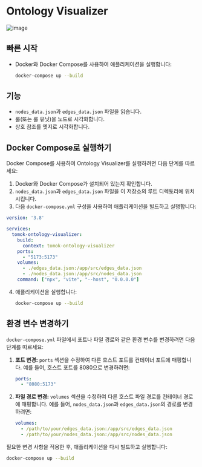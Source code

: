 # Ontology Visualizer
![image](https://github.com/superheavytail/ontology-visualizer/assets/11497545/1a3c4540-f71e-496b-ad66-36bf1bb8783a)

## 빠른 시작

- Docker와 Docker Compose를 사용하여 애플리케이션을 실행합니다:
   ```sh
   docker-compose up --build
   ```

## 기능

- `nodes_data.json`과 `edges_data.json` 파일을 읽습니다.
- 룰(또는 룰 유닛)을 노드로 시각화합니다.
- 상호 참조를 엣지로 시각화합니다.

## Docker Compose로 실행하기

Docker Compose를 사용하여 Ontology Visualizer를 실행하려면 다음 단계를 따르세요:

1. Docker와 Docker Compose가 설치되어 있는지 확인합니다.
2. `nodes_data.json`과 `edges_data.json` 파일을 이 저장소의 루트 디렉토리에 위치시킵니다.
3. 다음 `docker-compose.yml` 구성을 사용하여 애플리케이션을 빌드하고 실행합니다:

```yaml
version: '3.8'

services:
  tomok-ontology-visualizer:
    build:
      context: tomok-ontology-visualizer
    ports:
      - "5173:5173"
    volumes:
      - ./edges_data.json:/app/src/edges_data.json
      - ./nodes_data.json:/app/src/nodes_data.json
    command: ["npx", "vite", "--host", "0.0.0.0"]
```

4. 애플리케이션을 실행합니다:

   ```sh
   docker-compose up --build
   ```

## 환경 변수 변경하기

`docker-compose.yml` 파일에서 포트나 파일 경로와 같은 환경 변수를 변경하려면 다음 단계를 따르세요:

1. **포트 변경:**
   `ports` 섹션을 수정하여 다른 호스트 포트를 컨테이너 포트에 매핑합니다. 예를 들어, 호스트 포트를 8080으로 변경하려면:
   ```yaml
   ports:
     - "8080:5173"
   ```

2. **파일 경로 변경:**
   `volumes` 섹션을 수정하여 다른 호스트 파일 경로를 컨테이너 경로에 매핑합니다. 예를 들어, `nodes_data.json`과 `edges_data.json`의 경로를 변경하려면:
   ```yaml
   volumes:
     - /path/to/your/edges_data.json:/app/src/edges_data.json
     - /path/to/your/nodes_data.json:/app/src/nodes_data.json
   ```

필요한 변경 사항을 적용한 후, 애플리케이션을 다시 빌드하고 실행합니다:
```sh
docker-compose up --build
```